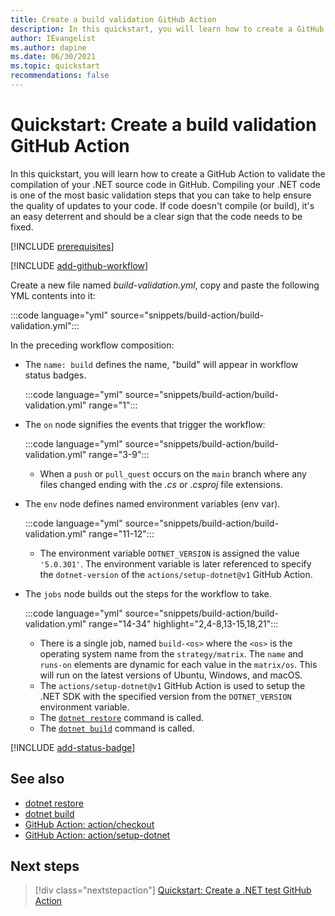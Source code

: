 ```yaml
---
title: Create a build validation GitHub Action
description: In this quickstart, you will learn how to create a GitHub Action to validate .NET app compilation.
author: IEvangelist
ms.author: dapine
ms.date: 06/30/2021
ms.topic: quickstart
recommendations: false
---
```


# Quickstart: Create a build validation GitHub Action

In this quickstart, you will learn how to create a GitHub Action to validate the compilation of your .NET source code in GitHub. Compiling your .NET code is one of the most basic validation steps that you can take to help ensure the quality of updates to your code. If code doesn't compile (or build), it's an easy deterrent and should be a clear sign that the code needs to be fixed.

[!INCLUDE [prerequisites](includes/github-dotnet-ide-prerequisites.md)]

[!INCLUDE [add-github-workflow](includes/add-github-workflow.md)]

Create a new file named *build-validation.yml*, copy and paste the following YML contents into it:

:::code language="yml" source="snippets/build-action/build-validation.yml":::

In the preceding workflow composition:

- The `name: build` defines the name, "build" will appear in workflow status badges.

  :::code language="yml" source="snippets/build-action/build-validation.yml" range="1":::

- The `on` node signifies the events that trigger the workflow:

  :::code language="yml" source="snippets/build-action/build-validation.yml" range="3-9":::

  - When a `push` or `pull_quest` occurs on the `main` branch where any files changed ending with the *.cs* or *.csproj* file extensions.

- The `env` node defines named environment variables (env var).

  :::code language="yml" source="snippets/build-action/build-validation.yml" range="11-12":::

  - The environment variable `DOTNET_VERSION` is assigned the value `'5.0.301'`. The environment variable is later referenced to specify the `dotnet-version` of the `actions/setup-dotnet@v1` GitHub Action.

- The `jobs` node builds out the steps for the workflow to take.

  :::code language="yml" source="snippets/build-action/build-validation.yml" range="14-34" highlight="2,4-8,13-15,18,21":::

  - There is a single job, named `build-<os>` where the `<os>` is the operating system name from the `strategy/matrix`. The `name` and `runs-on` elements are dynamic for each value in the `matrix/os`. This will run on the latest versions of Ubuntu, Windows, and macOS.
  - The `actions/setup-dotnet@v1` GitHub Action is used to setup the .NET SDK with the specified version from the `DOTNET_VERSION` environment variable.
  - The [`dotnet restore`](../core/tools/dotnet-restore.md) command is called.
  - The [`dotnet build`](../core/tools/dotnet-build.md) command is called.

[!INCLUDE [add-status-badge](includes/add-status-badge.md)]

## See also

- [dotnet restore](../core/tools/dotnet-restore.md)
- [dotnet build](../core/tools/dotnet-build.md)
- [GitHub Action: action/checkout](https://github.com/actions/checkout)
- [GitHub Action: action/setup-dotnet](https://github.com/actions/setup-dotnet)

## Next steps

> [!div class="nextstepaction"]
> [Quickstart: Create a .NET test GitHub Action](dotnet-test-github-action.md)
